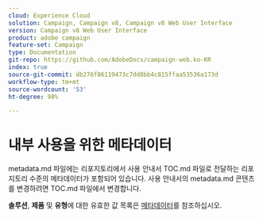 ```yaml
---
cloud: Experience Cloud
solution: Campaign, Campaign v8, Campaign v8 Web User Interface
version: Campaign v8 Web User Interface
product: adobe campaign
feature-set: Campaign
type: Documentation
git-repo: https://github.com/AdobeDocs/campaign-web.ko-KR
index: true
source-git-commit: db276f86119473c7dd8bb4c815ffaa53536a173d
workflow-type: tm+mt
source-wordcount: '53'
ht-degree: 98%

---
```



# 내부 사용을 위한 메타데이터

metadata.md 파일에는 리포지토리에서 사용 안내서 TOC.md 파일로 전달하는 리포지토리 수준의 메타데이터가 포함되어 있습니다. 사용 안내서의 metadata.md 콘텐츠를 변경하려면 TOC.md 파일에서 변경합니다.

**솔루션**, **제품** 및 **유형**&#x200B;에 대한 유효한 값 목록은 [메타데이터](https://experienceleague.adobe.com/docs/authoring-guide-exl/using/editing/user-guide-setup/metadata.html?lang=ko)를 참조하십시오.
